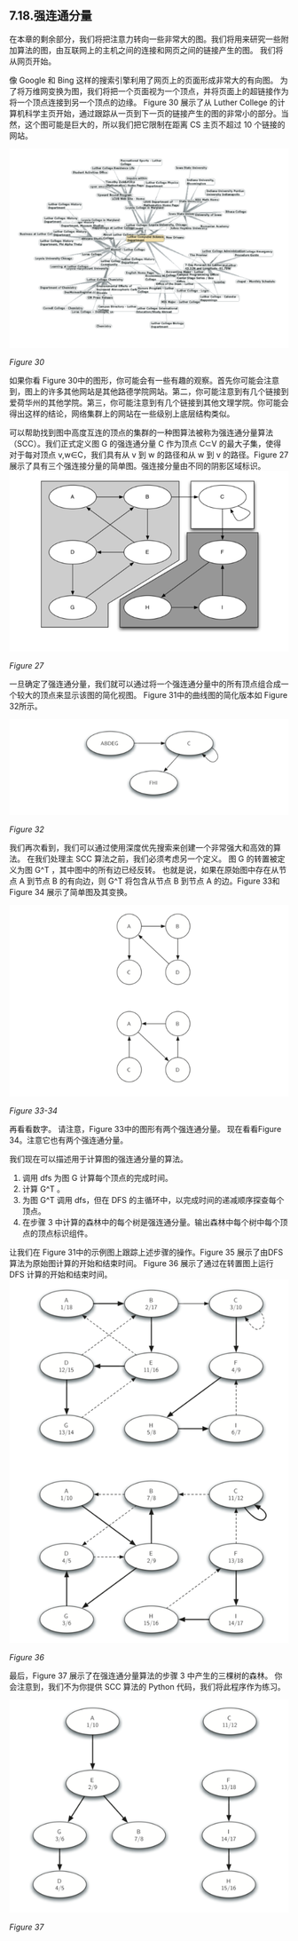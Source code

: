 ## 7.18.强连通分量

在本章的剩余部分，我们将把注意力转向一些非常大的图。我们将用来研究一些附加算法的图，由互联网上的主机之间的连接和网页之间的链接产生的图。 我们将从网页开始。

像 Google 和 Bing 这样的搜索引擎利用了网页上的页面形成非常大的有向图。 为了将万维网变换为图，我们将把一个页面视为一个顶点，并将页面上的超链接作为将一个顶点连接到另一个顶点的边缘。 Figure 30 展示了从 Luther College 的计算机科学主页开始，通过跟踪从一页到下一页的链接产生的图的非常小的部分。当然，这个图可能是巨大的，所以我们把它限制在距离 CS 主页不超过 10 个链接的网站。

![7.18.强连接组件.figure30](assets/7.18.%E5%BC%BA%E8%BF%9E%E6%8E%A5%E7%BB%84%E4%BB%B6.figure30.png)


*Figure 30*

如果你看 Figure 30中的图形，你可能会有一些有趣的观察。首先你可能会注意到，图上的许多其他网站是其他路德学院网站。第二，你可能注意到有几个链接到爱荷华州的其他学院。第三，你可能注意到有几个链接到其他文理学院。你可能会得出这样的结论，网络集群上的网站在一些级别上底层结构类似。

可以帮助找到图中高度互连的顶点的集群的一种图算法被称为强连通分量算法（SCC）。我们正式定义图 G 的强连通分量 C 作为顶点 C⊂V 的最大子集，使得对于每对顶点 v,w∈C，我们具有从 v 到 w 的路径和从 w 到 v 的路径。Figure 27 展示了具有三个强连接分量的简单图。强连接分量由不同的阴影区域标识。
![7.18.强连通分量.figure27](assets/7.18.%E5%BC%BA%E8%BF%9E%E9%80%9A%E5%88%86%E9%87%8F.figure27.png)


*Figure 27*

一旦确定了强连通分量，我们就可以通过将一个强连通分量中的所有顶点组合成一个较大的顶点来显示该图的简化视图。 Figure 31中的曲线图的简化版本如 Figure 32所示。

![7.18.强连通分量.figure31](assets/7.18.%E5%BC%BA%E8%BF%9E%E9%80%9A%E5%88%86%E9%87%8F.figure31.png)


*Figure 32*

我们再次看到，我们可以通过使用深度优先搜索来创建一个非常强大和高效的算法。 在我们处理主 SCC 算法之前，我们必须考虑另一个定义。 图 G 的转置被定义为图 G^T ，其中图中的所有边已经反转。 也就是说，如果在原始图中存在从节点 A 到节点 B 的有向边，则 G^T 将包含从节点 B 到节点 A 的边。Figure 33和 Figure 34 展示了简单图及其变换。

![7.18.强连通分量.figure32](assets/7.18.%E5%BC%BA%E8%BF%9E%E9%80%9A%E5%88%86%E9%87%8F.figure32.png)


*Figure 33-34*

再看看数字。 请注意，Figure 33中的图形有两个强连通分量。 现在看看Figure 34。注意它也有两个强连通分量。

我们现在可以描述用于计算图的强连通分量的算法。

1. 调用 dfs 为图 G 计算每个顶点的完成时间。
2. 计算 G^T 。
3. 为图 G^T 调用 dfs，但在 DFS 的主循环中，以完成时间的递减顺序探查每个顶点。
4. 在步骤 3 中计算的森林中的每个树是强连通分量。输出森林中每个树中每个顶点的顶点标识组件。


让我们在 Figure 31中的示例图上跟踪上述步骤的操作。Figure 35 展示了由DFS 算法为原始图计算的开始和结束时间。 Figure 36 展示了通过在转置图上运行 DFS 计算的开始和结束时间。
![7.18.强连通分量.figure35-36](assets/7.18.%E5%BC%BA%E8%BF%9E%E9%80%9A%E5%88%86%E9%87%8F.figure35-36.png)


*Figure 36*

最后，Figure 37 展示了在强连通分量算法的步骤 3 中产生的三棵树的森林。 你会注意到，我们不为你提供 SCC 算法的 Python 代码，我们将此程序作为练习。

![7.18.强连通分量.figure37](assets/7.18.%E5%BC%BA%E8%BF%9E%E9%80%9A%E5%88%86%E9%87%8F.figure37.png)


*Figure 37*




